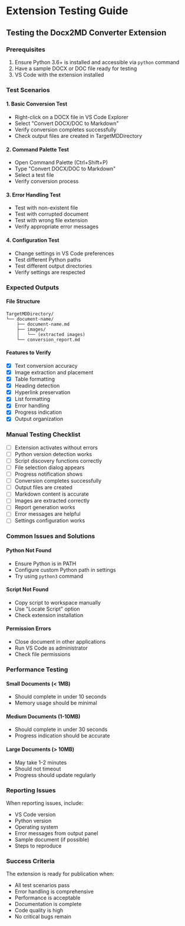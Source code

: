 # Extension Testing Guide

## Testing the Docx2MD Converter Extension

### Prerequisites
1. Ensure Python 3.6+ is installed and accessible via `python` command
2. Have a sample DOCX or DOC file ready for testing
3. VS Code with the extension installed

### Test Scenarios

#### 1. Basic Conversion Test
- Right-click on a DOCX file in VS Code Explorer
- Select "Convert DOCX/DOC to Markdown"
- Verify conversion completes successfully
- Check output files are created in TargetMDDirectory

#### 2. Command Palette Test
- Open Command Palette (Ctrl+Shift+P)
- Type "Convert DOCX/DOC to Markdown"
- Select a test file
- Verify conversion process

#### 3. Error Handling Test
- Test with non-existent file
- Test with corrupted document
- Test with wrong file extension
- Verify appropriate error messages

#### 4. Configuration Test
- Change settings in VS Code preferences
- Test different Python paths
- Test different output directories
- Verify settings are respected

### Expected Outputs

#### File Structure
```
TargetMDDirectory/
└── document-name/
    ├── document-name.md
    ├── images/
    │   └── (extracted images)
    └── conversion_report.md
```

#### Features to Verify
- [x] Text conversion accuracy
- [x] Image extraction and placement
- [x] Table formatting
- [x] Heading detection
- [x] Hyperlink preservation
- [x] List formatting
- [x] Error handling
- [x] Progress indication
- [x] Output organization

### Manual Testing Checklist

- [ ] Extension activates without errors
- [ ] Python version detection works
- [ ] Script discovery functions correctly
- [ ] File selection dialog appears
- [ ] Progress notification shows
- [ ] Conversion completes successfully
- [ ] Output files are created
- [ ] Markdown content is accurate
- [ ] Images are extracted correctly
- [ ] Report generation works
- [ ] Error messages are helpful
- [ ] Settings configuration works

### Common Issues and Solutions

#### Python Not Found
- Ensure Python is in PATH
- Configure custom Python path in settings
- Try using `python3` command

#### Script Not Found
- Copy script to workspace manually
- Use "Locate Script" option
- Check extension installation

#### Permission Errors
- Close document in other applications
- Run VS Code as administrator
- Check file permissions

### Performance Testing

#### Small Documents (< 1MB)
- Should complete in under 10 seconds
- Memory usage should be minimal

#### Medium Documents (1-10MB)
- Should complete in under 30 seconds
- Progress indication should be accurate

#### Large Documents (> 10MB)
- May take 1-2 minutes
- Should not timeout
- Progress should update regularly

### Reporting Issues

When reporting issues, include:
- VS Code version
- Python version
- Operating system
- Error messages from output panel
- Sample document (if possible)
- Steps to reproduce

### Success Criteria

The extension is ready for publication when:
- All test scenarios pass
- Error handling is comprehensive
- Performance is acceptable
- Documentation is complete
- Code quality is high
- No critical bugs remain
